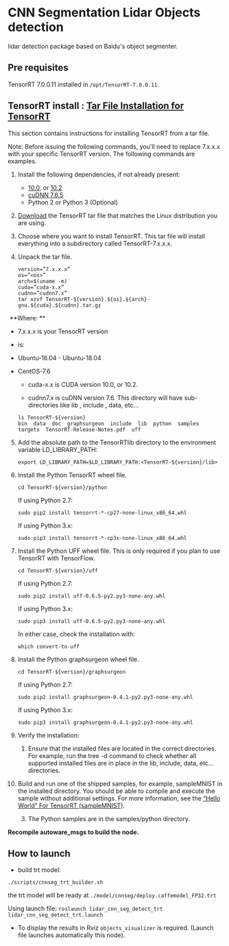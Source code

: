 # CNN Segmentation Lidar Objects detection

lidar detection package based on Baidu's object segmenter.

## Pre requisites

TensorRT 7.0.0.11 installed in `/opt/TensorRT-7.0.0.11`.

## TensorRT install : [Tar File Installation for TensorRT](https://docs.nvidia.com/deeplearning/sdk/tensorrt-install-guide/index.html#installing-tar)

This section contains instructions for installing TensorRT from a tar file. 

Note: Before issuing the following commands, you'll need to replace  7.x.x.x with your specific TensorRT version. The following commands are examples. 

1. Install the following dependencies, if not already present:

   - [10.0](https://docs.nvidia.com/cuda/archive/10.0/index.html), or [10.2](https://docs.nvidia.com/cuda/archive/10.2/index.html)
   - [cuDNN 7.6.5](https://docs.nvidia.com/deeplearning/sdk/cudnn-release-notes/rel_765.html#rel_765)
   - Python 2 or Python 3 (Optional) 

2. [Download](https://docs.nvidia.com/deeplearning/sdk/tensorrt-install-guide/index.html#downloading) the TensorRT tar file  that matches the Linux distribution you are using.

3. Choose where you want to install TensorRT. This tar file will  install everything into a subdirectory called TensorRT-7.x.x.x.

4. Unpack the tar file.

   ```
   version=”7.x.x.x”
   os=”<os>”
   arch=$(uname -m)
   cuda=”cuda-x.x”
   cudnn=”cudnn7.x”
   tar xzvf TensorRT-${version}.${os}.${arch}-gnu.${cuda}.${cudnn}.tar.gz
   ```

​       **Where: **

   - 7.x.x.x is your TensorRT version                                 

   - <os>is:                         

- Ubuntu-16.04
      - Ubuntu-18.04

- CentOS-7.6

  - cuda-x.x is CUDA version 10.0, or 10.2.                                 

  - cudnn7.x is cuDNN version 7.6. This directory will have sub-directories like lib ,                              include , data,  etc…

  ```
  ls TensorRT-${version}
  bin  data  doc  graphsurgeon  include  lib  python  samples  targets  TensorRT-Release-Notes.pdf  uff
  ```

5. Add the absolute path to the TensorRTlib directory to the environment variable                                 LD_LIBRARY_PATH:

   ```
   export LD_LIBRARY_PATH=$LD_LIBRARY_PATH:<TensorRT-${version}/lib>
   ```

6. Install the Python TensorRT wheel file.

   ```
   cd TensorRT-${version}/python
   ```

   If using Python  2.7:

   ```
   sudo pip2 install tensorrt-*-cp27-none-linux_x86_64.whl
   ```

   If using Python 3.x:

   ```
   sudo pip3 install tensorrt-*-cp3x-none-linux_x86_64.whl
   ```

7. Install the Python UFF wheel file. This is only required if you plan to use TensorRT with TensorFlow.

   ```
   cd TensorRT-${version}/uff
   ```

   If using Python  2.7:

   ```
   sudo pip2 install uff-0.6.5-py2.py3-none-any.whl
   ```

   If using Python 3.x:

   ```
   sudo pip3 install uff-0.6.5-py2.py3-none-any.whl
   ```

   In either case, check the installation  with:

   ```
   which convert-to-uff
   ```

8. Install the Python graphsurgeon wheel file.

   ```
   cd TensorRT-${version}/graphsurgeon
   ```

   If using Python 2.7:

   ```
   sudo pip2 install graphsurgeon-0.4.1-py2.py3-none-any.whl
   ```

   If using Python 3.x:

   ```
   sudo pip3 install graphsurgeon-0.4.1-py2.py3-none-any.whl
   ```

9. Verify the installation:

   1. Ensure that the installed files are located in the correct directories.                                       For example, run the tree -d command to check whether all supported installed files are in place in the lib, include, data, etc…  directories.

10. Build and run one of the shipped samples, for example, sampleMNIST in the installed directory. You should be able to compile and execute the sample without additional settings. For more information, see the [“Hello World” For TensorRT (sampleMNIST)](https://github.com/NVIDIA/TensorRT/tree/release/7.0/samples/opensource/sampleMNIST).

    3. The Python samples are in the samples/python directory.

**Recompile autoware_msgs to build the node.**

## How to launch

* build trt model:

```
./scripts/cnnseg_trt_builder.sh
```

the trt model will be ready at `./model/cnnseg/deploy.caffemodel_FP32.trt`

Using launch file:
`roslaunch lidar_cnn_seg_detect_trt lidar_cnn_seg_detect_trt.launch`

* To display the results in Rviz `objects_visualizer` is required.
(Launch file launches automatically this node).